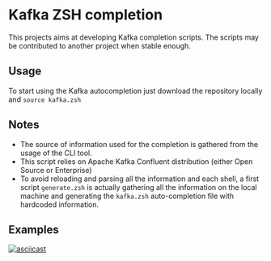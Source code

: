 # Kafka ZSH completion 
This projects aims at developing Kafka completion scripts. The scripts may be contributed to another project when stable enough.

## Usage

To start using the Kafka autocompletion just download the repository locally and `source kafka.zsh` 

## Notes

- The source of information used for the completion is gathered from the usage of the CLI tool. 
- This script relies on Apache Kafka Confluent distribution (either Open Source or Enterprise)
- To avoid reloading and parsing all the information and each shell, a first script `generate.zsh` is actually gathering all the information on the local machine and generating the `kafka.zsh` auto-completion file with hardcoded information. 

## Examples

[![asciicast](https://asciinema.org/a/uEjgB2jcnLBeHMZXHAcyya2wH.png)](https://asciinema.org/a/uEjgB2jcnLBeHMZXHAcyya2wH)
